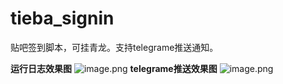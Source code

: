 # tieba_signin
贴吧签到脚本，可挂青龙。支持telegrame推送通知。

**运行日志效果图**
![image.png](https://roim-picx-9nr.pages.dev/rest/4NBpPrK.png)
**telegrame推送效果图**
![image.png](https://roim-picx-9nr.pages.dev/rest/BYKpPrK.png)
